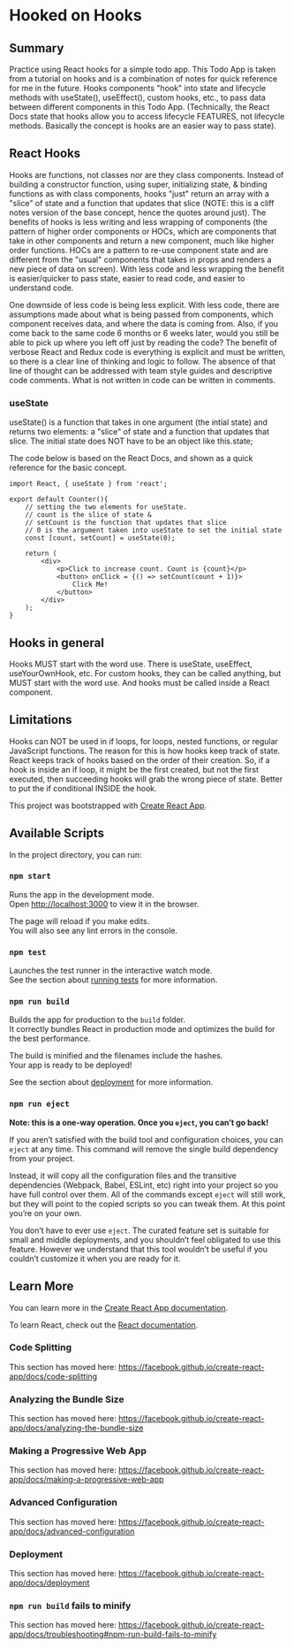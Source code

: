 # Hooked on Hooks

## Summary

Practice using React hooks for a simple todo app. This Todo App is taken from a tutorial on hooks and is a combination of notes for quick reference for me in the future. Hooks components "hook" into state and lifecycle methods with useState(), useEffect(), custom hooks, etc., to pass data between different components in this Todo App. (Technically, the React Docs state that hooks allow you to access lifecycle FEATURES, not lifecycle methods. Basically the concept is hooks are an easier way to pass state).

## React Hooks

Hooks are functions, not classes nor are they class components. Instead of building a constructor function, using super, initializing state, & binding functions as with class components, hooks "just" return an array with a "slice" of state and a function that updates that slice (NOTE: this is a cliff notes version of the base concept, hence the quotes around just).  The benefits of hooks is less writing and less wrapping of components (the pattern of higher order components or HOCs, which are components that take in other components and return a new component, much like higher order functions. HOCs are a pattern to re-use component state and are different from the "usual" components that takes in props and renders a new piece of data on screen). With less code and less wrapping the benefit is easier/quicker to pass state, easier to read code, and easier to understand code.

One downside of less code is being less explicit. With less code, there are assumptions made about what is being passed from components, which component receives data, and where the data is coming from. Also, if you come back to the same code 6 months or 6 weeks later, would you still be able to pick up where you left off just by reading the code? The benefit of verbose React and Redux code is everything is explicit and must be written, so there is a clear line of thinking and logic to follow. The absence of that line of thought can be addressed with team style guides and descriptive code comments. What is not written in code can be written in comments.

### useState

useState() is a function that takes in one argument (the intial state) and returns two elements: a "slice" of state and a function that updates that slice.  The initial state does NOT have to be an object like this.state;

The code below is based on the React Docs, and shown as a quick reference for the basic concept. 

```
import React, { useState } from 'react';

export default Counter(){
    // setting the two elements for useState.
    // count is the slice of state & 
    // setCount is the function that updates that slice
    // 0 is the argument taken into useState to set the initial state
    const [count, setCount] = useState(0);

    return (
        <div>
            <p>Click to increase count. Count is {count}</p>
            <button> onClick = {() => setCount(count + 1)}>
                Click Me!
            </button>
        </div>
    );
}

```

## Hooks in general

Hooks MUST start with the word use. There is useState, useEffect, useYourOwnHook, etc. For custom hooks, they can be called anything, but MUST start with the word use. 
And hooks must be called inside a React component.

## Limitations

Hooks can NOT be used in if loops, for loops, nested functions, or regular JavaScript functions. The reason for this is how hooks keep track of state. React keeps track of hooks based on the order of their creation. So, if a hook is inside an if loop, it might be the first created, but not the first executed, then succeeding hooks will grab the wrong piece of state. Better to put the if conditional INSIDE the hook.



This project was bootstrapped with [Create React App](https://github.com/facebook/create-react-app).

## Available Scripts

In the project directory, you can run:

### `npm start`

Runs the app in the development mode.<br>
Open [http://localhost:3000](http://localhost:3000) to view it in the browser.

The page will reload if you make edits.<br>
You will also see any lint errors in the console.

### `npm test`

Launches the test runner in the interactive watch mode.<br>
See the section about [running tests](https://facebook.github.io/create-react-app/docs/running-tests) for more information.

### `npm run build`

Builds the app for production to the `build` folder.<br>
It correctly bundles React in production mode and optimizes the build for the best performance.

The build is minified and the filenames include the hashes.<br>
Your app is ready to be deployed!

See the section about [deployment](https://facebook.github.io/create-react-app/docs/deployment) for more information.

### `npm run eject`

**Note: this is a one-way operation. Once you `eject`, you can’t go back!**

If you aren’t satisfied with the build tool and configuration choices, you can `eject` at any time. This command will remove the single build dependency from your project.

Instead, it will copy all the configuration files and the transitive dependencies (Webpack, Babel, ESLint, etc) right into your project so you have full control over them. All of the commands except `eject` will still work, but they will point to the copied scripts so you can tweak them. At this point you’re on your own.

You don’t have to ever use `eject`. The curated feature set is suitable for small and middle deployments, and you shouldn’t feel obligated to use this feature. However we understand that this tool wouldn’t be useful if you couldn’t customize it when you are ready for it.

## Learn More

You can learn more in the [Create React App documentation](https://facebook.github.io/create-react-app/docs/getting-started).

To learn React, check out the [React documentation](https://reactjs.org/).

### Code Splitting

This section has moved here: https://facebook.github.io/create-react-app/docs/code-splitting

### Analyzing the Bundle Size

This section has moved here: https://facebook.github.io/create-react-app/docs/analyzing-the-bundle-size

### Making a Progressive Web App

This section has moved here: https://facebook.github.io/create-react-app/docs/making-a-progressive-web-app

### Advanced Configuration

This section has moved here: https://facebook.github.io/create-react-app/docs/advanced-configuration

### Deployment

This section has moved here: https://facebook.github.io/create-react-app/docs/deployment

### `npm run build` fails to minify

This section has moved here: https://facebook.github.io/create-react-app/docs/troubleshooting#npm-run-build-fails-to-minify
